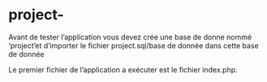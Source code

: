 # project-
Avant de tester l’application vous devez crée une base de donne nommé
 ‘project’et d’importer le fichier  project.sql/base de donnée
dans cette base de donnée


Le premier fichier de l’application a exécuter est le fichier index.php.
